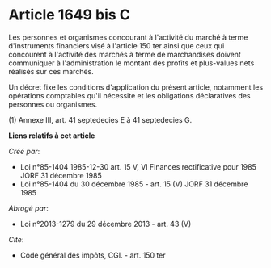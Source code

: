 # Article 1649 bis C

Les personnes et organismes concourant à l'activité du marché à terme d'instruments financiers visé à l'article 150 ter ainsi
que ceux qui concourent à l'activité des marchés à terme de marchandises doivent communiquer à l'administration le montant
des profits et plus-values nets réalisés sur ces marchés. 

Un décret fixe les conditions d'application du présent article, notamment les opérations comptables qu'il nécessite et les
obligations déclaratives des personnes ou organismes. 

(1) Annexe III, art. 41 septedecies E à 41 septedecies G.

**Liens relatifs à cet article**

_Créé par_:

  - Loi n°85-1404 1985-12-30 art. 15 V, VI Finances rectificative pour 1985 JORF 31 décembre 1985
  - Loi n°85-1404 du 30 décembre 1985 - art. 15 (V) JORF 31 décembre 1985

_Abrogé par_:

  - Loi n°2013-1279 du 29 décembre 2013 - art. 43 (V)

_Cite_:

  - Code général des impôts, CGI. - art. 150 ter
